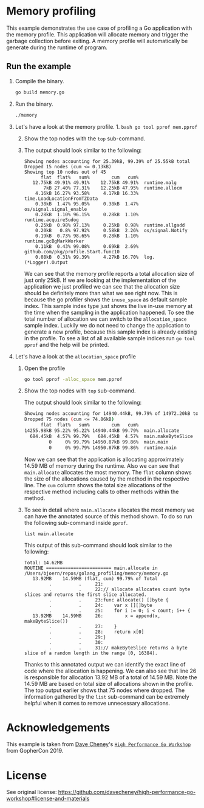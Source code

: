 # Memory profiling
This example demonstrates the use case of profiling a Go application with the memory profile. This application will
allocate memory and trigger the garbage collection before exiting. A memory profile will automatically be generate 
during the runtime of program.

## Run the example
1. Compile the binary.
    ```bash
   go build memory.go
   ```
2. Run the binary.
    ```bash
   ./memory
   ```
3. Let's have a look at the memory profile.
    1.
        ```bash
        go tool pprof mem.pprof 
        ```
       
   2. Show the top nodes with the `top` sub-command.
   3. The output should look similar to the following:
   
       ```
       Showing nodes accounting for 25.39kB, 99.39% of 25.55kB total
       Dropped 15 nodes (cum <= 0.13kB)
       Showing top 10 nodes out of 45
             flat  flat%   sum%        cum   cum%
          12.75kB 49.91% 49.91%    12.75kB 49.91%  runtime.malg
              7kB 27.40% 77.31%    12.25kB 47.95%  runtime.allocm
           4.16kB 16.27% 93.58%     4.17kB 16.33%  time.LoadLocationFromTZData
           0.38kB  1.47% 95.05%     0.38kB  1.47%  os/signal.signal_enable
           0.28kB  1.10% 96.15%     0.28kB  1.10%  runtime.acquireSudog
           0.25kB  0.98% 97.13%     0.25kB  0.98%  runtime.allgadd
           0.20kB   0.8% 97.92%     0.58kB  2.26%  os/signal.Notify
           0.19kB  0.73% 98.65%     0.28kB  1.10%  runtime.gcBgMarkWorker
           0.11kB  0.43% 99.08%     0.69kB  2.69%  github.com/pkg/profile.Start.func10
           0.08kB  0.31% 99.39%     4.27kB 16.70%  log.(*Logger).Output
       ```
       We can see that the memory profile reports a total allocation size of just only 25kB. If we are looking at the 
       implementation of the application we just profiled we can see that the allocation size should be definitely more
       than what we see right now. This is because the go profiler shows the `inuse_space` as default sample index. This
       sample index type just shows the live in-use memory at the time when the sampling in the application happened.
       To see the total number of allocation we can switch to the `allocation_space` sample index. Luckily we do not need
       to change the application to generate a new profile, because this sample index is already existing in the profile.
       To see a list of all available sample indices run `go tool pprof` and the help will be printed.
4. Let's have a look at the `allocation_space` profile
    1. Open the profile
       ```bash
       go tool pprof -alloc_space mem.pprof 
       ```
    2. Show the top nodes with `top` sub-command.
   
       The output should look similar to the following:
       
       ```bash
       Showing nodes accounting for 14940.44kB, 99.79% of 14972.20kB total
       Dropped 75 nodes (cum <= 74.86kB)
             flat  flat%   sum%        cum   cum%
       14255.98kB 95.22% 95.22% 14940.44kB 99.79%  main.allocate
         684.45kB  4.57% 99.79%   684.45kB  4.57%  main.makeByteSlice
                0     0% 99.79% 14950.87kB 99.86%  main.main
                0     0% 99.79% 14950.87kB 99.86%  runtime.main
       ```
       
       Now we can see that the application is allocating approximately 14.59 MB of memory during the runtime. 
       Also we can see that `main.allocate` allocates the most memory. The `flat` column shows the size of the 
       allocations caused by the method in the respective line. The `cum` column shows the total size allocations of
       the respective method including calls to other methods within the method.  
   
    3. To see in detail where `main.allocate` allocates the most memory we can have the annotated source of this method
        shown. To do so run the following sub-command inside `pprof`.
        ```
       list main.allocate
       ```
       
       This output of this sub-command should look similar to the following:
       ```
       Total: 14.62MB
       ROUTINE ======================== main.allocate in /Users/bjoern/repos/golang_profiling/memory/memory.go
          13.92MB    14.59MB (flat, cum) 99.79% of Total
                .          .     21:
                .          .     22:// allocate allocates count byte slices and returns the first slice allocated.
                .          .     23:func allocate() []byte {
                .          .     24:	var x [][]byte
                .          .     25:	for i := 0; i < count; i++ {
          13.92MB    14.59MB     26:		x = append(x, makeByteSlice())
                .          .     27:	}
                .          .     28:	return x[0]
                .          .     29:}
                .          .     30:
                .          .     31:// makeByteSlice returns a byte slice of a random length in the range [0, 16384).
       ```
       
       Thanks to this annotated output we can identify the exact line of code where the allocation is happening. We can also
       see that line 26 is responsible for allocation 13.92 MB of a total of 14.59 MB. Note the 14.59 MB are based on total
       size of allocations shown in the profile. The top output earlier shows that 75 nodes where dropped.
       The information gathered by the `list` sub-command can be extremely helpful when it comes to remove 
       unnecessary allocations.
       
# Acknowledgements
This example is taken from [Dave Cheney](https://twitter.com/davecheney)'s 
[`High Performance Go Workshop`](https://dave.cheney.net/high-performance-go-workshop/gophercon-2019.html) 
from GopherCon 2019.

# License
See original license: https://github.com/davecheney/high-performance-go-workshop#license-and-materials